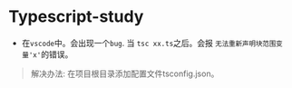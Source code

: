 # Typescript-study

- 在`vscode`中。会出现一个`bug`. 当 `tsc xx.ts`之后。会报 `无法重新声明块范围变量'x'`的错误。

> 解决办法: 在项目根目录添加配置文件tsconfig.json。